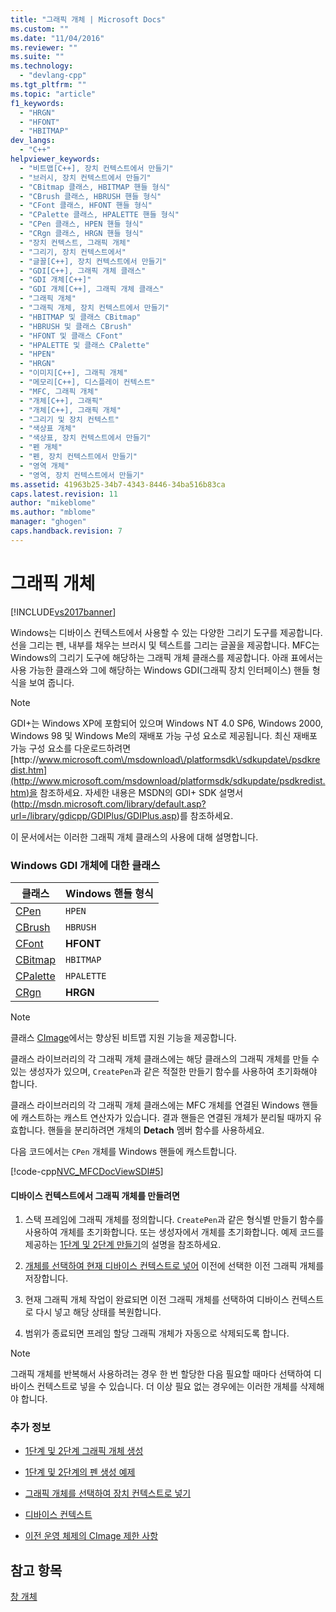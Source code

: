 ```yaml
---
title: "그래픽 개체 | Microsoft Docs"
ms.custom: ""
ms.date: "11/04/2016"
ms.reviewer: ""
ms.suite: ""
ms.technology: 
  - "devlang-cpp"
ms.tgt_pltfrm: ""
ms.topic: "article"
f1_keywords: 
  - "HRGN"
  - "HFONT"
  - "HBITMAP"
dev_langs: 
  - "C++"
helpviewer_keywords: 
  - "비트맵[C++], 장치 컨텍스트에서 만들기"
  - "브러시, 장치 컨텍스트에서 만들기"
  - "CBitmap 클래스, HBITMAP 핸들 형식"
  - "CBrush 클래스, HBRUSH 핸들 형식"
  - "CFont 클래스, HFONT 핸들 형식"
  - "CPalette 클래스, HPALETTE 핸들 형식"
  - "CPen 클래스, HPEN 핸들 형식"
  - "CRgn 클래스, HRGN 핸들 형식"
  - "장치 컨텍스트, 그래픽 개체"
  - "그리기, 장치 컨텍스트에서"
  - "글꼴[C++], 장치 컨텍스트에서 만들기"
  - "GDI[C++], 그래픽 개체 클래스"
  - "GDI 개체[C++]"
  - "GDI 개체[C++], 그래픽 개체 클래스"
  - "그래픽 개체"
  - "그래픽 개체, 장치 컨텍스트에서 만들기"
  - "HBITMAP 및 클래스 CBitmap"
  - "HBRUSH 및 클래스 CBrush"
  - "HFONT 및 클래스 CFont"
  - "HPALETTE 및 클래스 CPalette"
  - "HPEN"
  - "HRGN"
  - "이미지[C++], 그래픽 개체"
  - "메모리[C++], 디스플레이 컨텍스트"
  - "MFC, 그래픽 개체"
  - "개체[C++], 그래픽"
  - "개체[C++], 그래픽 개체"
  - "그리기 및 장치 컨텍스트"
  - "색상표 개체"
  - "색상표, 장치 컨텍스트에서 만들기"
  - "펜 개체"
  - "펜, 장치 컨텍스트에서 만들기"
  - "영역 개체"
  - "영역, 장치 컨텍스트에서 만들기"
ms.assetid: 41963b25-34b7-4343-8446-34ba516b83ca
caps.latest.revision: 11
author: "mikeblome"
ms.author: "mblome"
manager: "ghogen"
caps.handback.revision: 7
---
```

# 그래픽 개체
[!INCLUDE[vs2017banner](../assembler/inline/includes/vs2017banner.md)]

Windows는 디바이스 컨텍스트에서 사용할 수 있는 다양한 그리기 도구를 제공합니다.  선을 그리는 펜, 내부를 채우는 브러시 및 텍스트를 그리는 글꼴을 제공합니다.  MFC는 Windows의 그리기 도구에 해당하는 그래픽 개체 클래스를 제공합니다.  아래 표에서는 사용 가능한 클래스와 그에 해당하는 Windows GDI\(그래픽 장치 인터페이스\) 핸들 형식을 보여 줍니다.  
  
> [!NOTE]
>  GDI\+는 Windows XP에 포함되어 있으며 Windows NT 4.0 SP6, Windows 2000, Windows 98 및 Windows Me의 재배포 가능 구성 요소로 제공됩니다.  최신 재배포 가능 구성 요소를 다운로드하려면 [http:\/\/www.microsoft.com\/msdownload\/platformsdk\/sdkupdate\/psdkredist.htm](http://www.microsoft.com/msdownload/platformsdk/sdkupdate/psdkredist.htm)을 참조하세요.  자세한 내용은 MSDN의 GDI\+ SDK 설명서\([http:\/\/msdn.microsoft.com\/library\/default.asp?url\=\/library\/gdicpp\/GDIPlus\/GDIPlus.asp](http://msdn.microsoft.com/library/default.asp?url=/library/gdicpp/GDIPlus/GDIPlus.asp)\)를 참조하세요.  
  
 이 문서에서는 이러한 그래픽 개체 클래스의 사용에 대해 설명합니다.  
  
### Windows GDI 개체에 대한 클래스  
  
|클래스|Windows 핸들 형식|  
|---------|-------------------|  
|[CPen](../mfc/reference/cpen-class.md)|`HPEN`|  
|[CBrush](../mfc/reference/cbrush-class.md)|`HBRUSH`|  
|[CFont](../mfc/reference/cfont-class.md)|**HFONT**|  
|[CBitmap](../mfc/reference/cbitmap-class.md)|`HBITMAP`|  
|[CPalette](../mfc/reference/cpalette-class.md)|`HPALETTE`|  
|[CRgn](../mfc/reference/crgn-class.md)|**HRGN**|  
  
> [!NOTE]
>  클래스 [CImage](../atl-mfc-shared/reference/cimage-class.md)에서는 향상된 비트맵 지원 기능을 제공합니다.  
  
 클래스 라이브러리의 각 그래픽 개체 클래스에는 해당 클래스의 그래픽 개체를 만들 수 있는 생성자가 있으며, `CreatePen`과 같은 적절한 만들기 함수를 사용하여 초기화해야 합니다.  
  
 클래스 라이브러리의 각 그래픽 개체 클래스에는 MFC 개체를 연결된 Windows 핸들에 캐스트하는 캐스트 연산자가 있습니다.  결과 핸들은 연결된 개체가 분리될 때까지 유효합니다.  핸들을 분리하려면 개체의 **Detach** 멤버 함수를 사용하세요.  
  
 다음 코드에서는 `CPen` 개체를 Windows 핸들에 캐스트합니다.  
  
 [!code-cpp[NVC_MFCDocViewSDI#5](../mfc/codesnippet/CPP/graphic-objects_1.cpp)]  
  
#### 디바이스 컨텍스트에서 그래픽 개체를 만들려면  
  
1.  스택 프레임에 그래픽 개체를 정의합니다.  `CreatePen`과 같은 형식별 만들기 함수를 사용하여 개체를 초기화합니다.  또는 생성자에서 개체를 초기화합니다.  예제 코드를 제공하는 [1단계 및 2단계 만들기](../mfc/one-stage-and-two-stage-construction-of-objects.md)의 설명을 참조하세요.  
  
2.  [개체를 선택하여 현재 디바이스 컨텍스트로 넣어](../mfc/selecting-a-graphic-object-into-a-device-context.md) 이전에 선택한 이전 그래픽 개체를 저장합니다.  
  
3.  현재 그래픽 개체 작업이 완료되면 이전 그래픽 개체를 선택하여 디바이스 컨텍스트로 다시 넣고 해당 상태를 복원합니다.  
  
4.  범위가 종료되면 프레임 할당 그래픽 개체가 자동으로 삭제되도록 합니다.  
  
> [!NOTE]
>  그래픽 개체를 반복해서 사용하려는 경우 한 번 할당한 다음 필요할 때마다 선택하여 디바이스 컨텍스트로 넣을 수 있습니다.  더 이상 필요 없는 경우에는 이러한 개체를 삭제해야 합니다.  
  
### 추가 정보  
  
-   [1단계 및 2단계 그래픽 개체 생성](../mfc/one-stage-and-two-stage-construction-of-objects.md)  
  
-   [1단계 및 2단계의 펜 생성 예제](../mfc/one-stage-and-two-stage-construction-of-objects.md)  
  
-   [그래픽 개체를 선택하여 장치 컨텍스트로 넣기](../mfc/selecting-a-graphic-object-into-a-device-context.md)  
  
-   [디바이스 컨텍스트](../mfc/device-contexts.md)  
  
-   [이전 운영 체제의 CImage 제한 사항](../mfc/cimage-limitations-with-earlier-operating-systems.md)  
  
## 참고 항목  
 [창 개체](../mfc/window-objects.md)